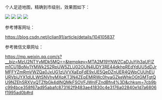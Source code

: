 个人足迹地图，精确到市级别，效果图如下：

![](https://raw.githubusercontent.com/percent4/personal_travel_map/master/%E4%B8%AA%E4%BA%BA%E8%B6%B3%E8%BF%B9_%E4%B8%AD%E5%9B%BD.png)
![](https://raw.githubusercontent.com/percent4/personal_travel_map/master/%E4%B8%AA%E4%BA%BA%E8%B6%B3%E8%BF%B9%E5%9C%B0%E5%9B%BE_%E6%B1%9F%E8%8B%8F.png)
![](https://raw.githubusercontent.com/percent4/personal_travel_map/master/%E4%B8%AA%E4%BA%BA%E8%B6%B3%E8%BF%B9%E5%9C%B0%E5%9B%BE_%E6%B5%99%E6%B1%9F.png)
![](https://raw.githubusercontent.com/percent4/personal_travel_map/master/%E4%B8%AA%E4%BA%BA%E8%B6%B3%E8%BF%B9%E5%9C%B0%E5%9B%BE_%E6%B5%B7%E5%8D%97.png)


参考博客网址：

https://blog.csdn.net/jclian91/article/details/104105837

参考微信文章网址：

https://mp.weixin.qq.com/s?__biz=MzU2NTYyMDk5MQ==&tempkey=MTA2M19YNWZCaDJuYjh3aUFlZm1CU1BoNy1YMWk2S2RpUW5ZLU02OUN4UDY3RE44dkhpREdYdUU5dDJrMFFYZmRmVWZQa0JxUG1zUVVXaEpFdE9xUE5QeDZnUER4QWpCUUhEUURVblJYX1dULWtSNVhyMXpKT3N4ZEpEMlRWc0hyaGZkeWhkOGtGMTgtQU9NZEhSRXVxQTZfbGk4dlNQMkFSOVFJWnlFZndBfn4%3D&chksm=7cb9bc994bce358f67ad95abafc873162f9483ae41830c4e3176a02840e1d7a6806f1995ad0b#rd